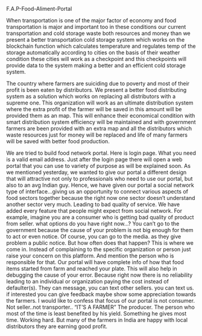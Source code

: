 F.A.P-Food-Aliment-Portal

When transportation is one of the major factor of economy and food transportation is major and important too in these conditions our current transportation and cold storage waste both resources and money than we present a better transportation cold storage system which works on the blockchain function which calculates temperature and regulates temp of the storage automatically according to cities on the basis of their weather condition these cities will work as a checkpoint and this checkpoints will provide data to the system making a better and an efficient cold storage system.

The country where farmers are suiciding due to poverty and most of their profit is been eaten by distributors. We present a better food distributing system as a solution which works on replacing all distributors with a supreme one. This organization will work as an ultimate distribution system where the extra profit of the farmer will be saved in this amount will be provided them as an map. This will enhance their economical condition with smart distribution system efficiency will be maintained and with government farmers are been provided with an extra map and all the distributors which waste resources just for money will be replaced and life of many farmers will be saved with better food production.


We are tried to build food network portal. Here is login page. What you need is a valid email address. Just after the login page there will open a web portal that you can use to variety of purpose as will be explained soon. As we mentioned yesterday, we wanted to give our portal a different design that will attractive not only to professionals who need to use our portal, but also to an avg Indian guy. Hence, we have given our portal a social network type of interface…giving us an opportunity to connect various aspects of food sectors together because the right now one sector doesn’t understand another sector very much. Leading to bad quality of service. We have added every feature that people might expect from social network. For example, imagine you are a consumer who is getting bad quality of product from seller. what options do you have right now...? You can’t go to the government because the cause of your problem is not big enough for them to act or even notice. Of course, you can go to the media. as they give problem a public notice. But how often does that happen? This is where we come in. Instead of complaining to the specific organization or person just raise your concern on this platform. And mention the person who is responsible for that. Our portal will have complete info of how that food items started from farm and reached your plate. This will also help in debugging the cause of your error. Because right now there is no reliability leading to an individual or organization paying the cost instead of defaulter(s). They can message, you can text other sellers. you can text us. if interested you can give feedback maybe show some appreciation towards the farmers. I would like to confess that focus of our portal is not consumer. Not seller..not transporter.. “IT’S A FARMER” The producer. The person who most of the time is least benefited by his yield. Something he gives most time. Working hard. But many of the farmers in India are happy with local distributors they are earning good profit. 

 
